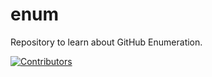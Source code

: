 # enum
Repository to learn about GitHub Enumeration.








































































































































































































































































































[![Contributors](https://img.shields.io/badge/Contributors-3-brightgreen)](https://github.com/EurydiceCorp/enum/graphs/contributors)

